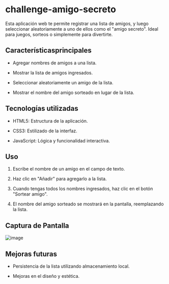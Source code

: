 # challenge-amigo-secreto
Esta aplicación web te permite registrar una lista de amigos, y luego seleccionar aleatoriamente a uno de ellos como el "amigo secreto". Ideal para juegos, sorteos o simplemente para divertirte.

## Característicasprincipales

* Agregar nombres de amigos a una lista.

* Mostrar la lista de amigos ingresados.

* Seleccionar aleatoriamente un amigo de la lista.

* Mostrar el nombre del amigo sorteado en lugar de la lista.

## Tecnologías utilizadas

* HTML5: Estructura de la aplicación.

* CSS3: Estilizado de la interfaz.

* JavaScript: Lógica y funcionalidad interactiva.

## Uso

1. Escribe el nombre de un amigo en el campo de texto.

2. Haz clic en "Añadir" para agregarlo a la lista.

3. Cuando tengas todos los nombres ingresados, haz clic en el botón "Sortear amigo".

4. El nombre del amigo sorteado se mostrará en la pantalla, reemplazando la lista.

## Captura de Pantalla
![image](https://github.com/user-attachments/assets/5ddb27fe-a37a-447d-9134-17edf69f690d)

## Mejoras futuras

* Persistencia de la lista utilizando almacenamiento local.

* Mejoras en el diseño y estética.

